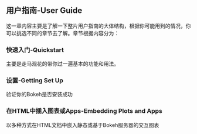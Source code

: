 ## 用户指南-User Guide

这一章内容主要是了解一下整片用户指南的大体结构，根据你可能用到的情况，你可以挑选不同的章节去了解。章节根据内容分为：

### 快速入门-Quickstart

主要是走马观花的带你过一遍基本的功能和用法。

### 设置-Getting Set Up

验证你的Bokeh是否安装成功

### 在HTML中插入图表或Apps-Embedding Plots and Apps

以多种方式在HTML文档中嵌入静态或基于Bokeh服务器的交互图表